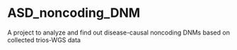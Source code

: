 # ASD_noncoding_DNM
A project to analyze and find out disease-causal noncoding DNMs based on collected trios-WGS data 
